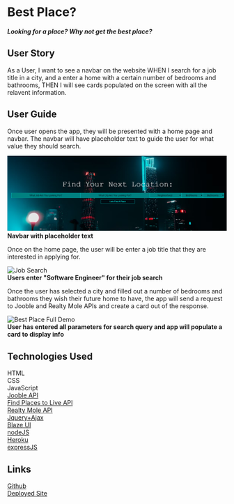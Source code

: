 # Best Place? # 
***Looking for a place? Why not get the best place?***

## User Story ##

As a User, I want to see a navbar on the website
WHEN I search for a job title in a city, and a enter a home with a certain number of bedrooms and bathrooms,
THEN I will see cards populated on the screen with all the relavent information.

## User Guide ##
Once user opens the app, they will be presented with a home page and navbar. The navbar will have placeholder text to guide the user for what value they should search.

![Home Page](/assets/images/Homepage.png)<br>
**Navbar with placeholder text**

Once on the home page, the user will be enter a job title that they are interested in applying for.

![Job Search](</assets/images/Best Place Job Search.gif>)<br>
**Users enter "Software Engineer" for their job search**

Once the user has selected a city and filled out a number of bedrooms and bathrooms they wish their future home to have, the app will send a request to Jooble and Realty Mole APIs and create a card out of the response.

![Best Place Full Demo](</assets/images/Best Place Card Demo.gif>)<br>
**User has entered all parameters for search query and app will populate a card to display info**

## Technologies Used ##

HTML      
CSS<br>
JavaScript<br>
[Jooble API](https://jooble.org/api/about)<br>
[Find Places to Live API](https://rapidapi.com/apimaker/api/find-places-to-live) <br>
[Realty Mole API](https://rapidapi.com/realtymole/api/realty-mole-property-api)<br>
[Jquery+Ajax](https://api.jquery.com/jquery.ajax/)<br>
[Blaze UI](https://www.blazeui.com/) <br>
[nodeJS](https://nodejs.org/en)<br>
[Heroku](https://www.heroku.com/)<br>
[expressJS](https://expressjs.com/)<br>

## Links ##

[Github](https://github.com/JulianmLacey/team12Project1/tree/Julian/working)<br>
[Deployed Site](https://shielded-sea-18665-6a243915e16d.herokuapp.com/)